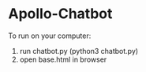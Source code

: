# Apollo-Chatbot

To run on your computer:
1. run chatbot.py (python3 chatbot.py)
2. open base.html in browser
